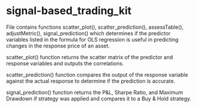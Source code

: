 # signal-based_trading_kit

File contains functions scatter_plot(), scatter_prediction(), assessTable(), adjustMetric(), signal_prediction() which determines if the predictor variables listed in the formula for OLS regression is useful in predicting changes in the response price of an asset.

scatter_plot() function returns the scatter matrix of the predictor and response variables and outputs the correlations.

scatter_prediction() function compares the output of the response variable against the actual response to determine if the prediction is accurate.

signal_prediction() function returns the P&L, Sharpe Ratio, and Maximum Drawdown if strategy was applied and compares it to a Buy & Hold strategy.
